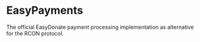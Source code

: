 # EasyPayments

The official EasyDonate payment processing implementation as alternative for the RCON protocol.

